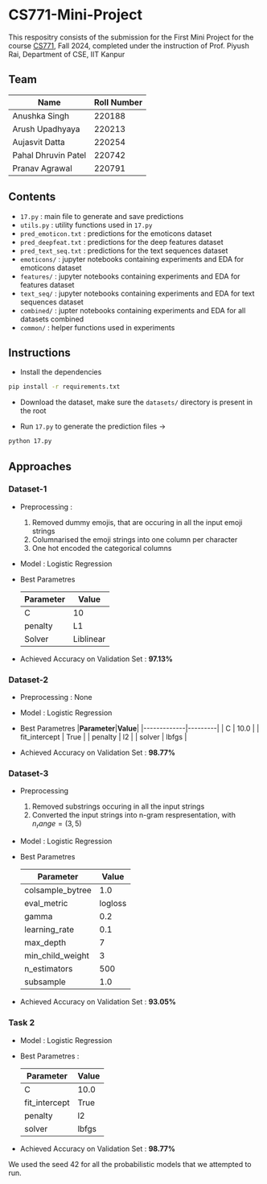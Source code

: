 # CS771-Mini-Project

This respositry consists of the submission for the First Mini Project for the course [CS771](https://web.cse.iitk.ac.in/users/piyush/courses/ml-autumn24/index.html), Fall 2024, completed under the instruction of Prof. Piyush Rai, Department of CSE, IIT Kanpur

## Team 

| **Name** | **Roll Number** |
|----------|-----------------|
| Anushka Singh | 220188 |
| Arush Upadhyaya | 220213 |
| Aujasvit Datta | 220254 |
| Pahal Dhruvin Patel | 220742 |
| Pranav Agrawal | 220791 |

## Contents

- `17.py` : main file to generate and save predictions
- `utils.py` : utility functions used in `17.py`
- `pred_emoticon.txt` : predictions for the emoticons dataset
- `pred_deepfeat.txt` : predictions for the deep features dataset
- `pred_text_seq.txt` : predictions for the text sequences dataset
- `emoticons/` : jupyter notebooks containing experiments and EDA for emoticons dataset
- `features/` : jupyter notebooks containing experiments and EDA for features dataset
- `text_seq/` : jupyter notebooks containing experiments and EDA for text sequences dataset
- `combined/` : jupter notebooks containing experiments and EDA for all datasets combined
- `common/` : helper functions used in experiments

## Instructions

- Install the dependencies
```bash
pip install -r requirements.txt
```

- Download the dataset, make sure the `datasets/` directory is present in the root

- Run `17.py` to generate the prediction files &rarr;
```bash
python 17.py
```

## Approaches

### Dataset-1

- Preprocessing : 
    1. Removed dummy emojis, that are occuring in all the input emoji strings
    2. Columnarised the emoji strings into one column per character
    3. One hot encoded the categorical columns
- Model : Logistic Regression
- Best Parametres 

    |**Parameter**|**Value**|
    |-------------|---------|
    | C | 10|
    | penalty| L1|
    |Solver| Liblinear|

- Achieved Accuracy on Validation Set : **97.13%**

### Dataset-2

- Preprocessing : None
- Model : Logistic Regression
- Best Parametres
    |**Parameter**|**Value**|
    |-------------|---------|
    | C | 10.0 |
    | fit_intercept | True |
    | penalty | l2 |
    | solver | lbfgs |
    
- Achieved Accuracy on Validation Set : **98.77%**

### Dataset-3

- Preprocessing
    1. Removed substrings occuring in all the input strings
    2. Converted the input strings into n-gram respresentation, with $n_range = (3, 5)$
- Model : Logistic Regression
- Best Parametres 

    |**Parameter**|**Value**|
    |-------------|---------|
    | colsample_bytree | 1.0 |
    | eval_metric | logloss |
    | gamma | 0.2 |
    | learning_rate | 0.1 |
    | max_depth | 7 |
    | min_child_weight | 3 |
    | n_estimators | 500 |
    | subsample | 1.0 |

- Achieved Accuracy on Validation Set : **93.05%**

### Task 2
- Model : Logistic Regression
- Best Parametres : 

    |**Parameter**|**Value**|
    |-------------|---------|
    | C | 10.0 |
    | fit_intercept | True |
    | penalty | l2 |
    | solver | lbfgs |

- Achieved Accuracy on Validation Set : **98.77%**

We used the seed 42 for all the probabilistic models that we attempted to run.


